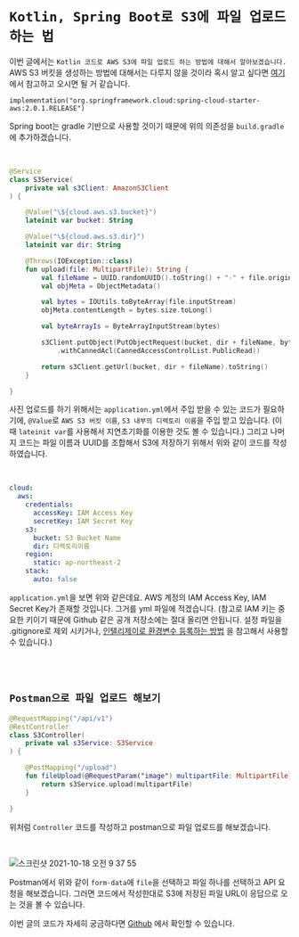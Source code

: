 # `Kotlin, Spring Boot로 S3에 파일 업로드 하는 법`

이번 글에서는 `Kotlin 코드로 AWS S3에 파일 업로드 하는 방법에 대해서 알아보겠습니다.` AWS S3 버킷을 생성하는 방법에 대해서는 다루지 않을 것이라 혹시 알고 싶다면 [여기](https://devlog-wjdrbs96.tistory.com/323?category=882690) 에서 참고하고 오시면 될 거 같습니다.

```
implementation("org.springframework.cloud:spring-cloud-starter-aws:2.0.1.RELEASE")
```

Spring boot는 gradle 기반으로 사용할 것이기 때문에 위의 의존성을 `build.gradle`에 추가하겠습니다.

<br>

```kotlin
@Service
class S3Service(
    private val s3Client: AmazonS3Client
) {

    @Value("\${cloud.aws.s3.bucket}")
    lateinit var bucket: String

    @Value("\${cloud.aws.s3.dir}")
    lateinit var dir: String

    @Throws(IOException::class)
    fun upload(file: MultipartFile): String {
        val fileName = UUID.randomUUID().toString() + "-" + file.originalFilename
        val objMeta = ObjectMetadata()

        val bytes = IOUtils.toByteArray(file.inputStream)
        objMeta.contentLength = bytes.size.toLong()

        val byteArrayIs = ByteArrayInputStream(bytes)

        s3Client.putObject(PutObjectRequest(bucket, dir + fileName, byteArrayIs, objMeta)
            .withCannedAcl(CannedAccessControlList.PublicRead))

        return s3Client.getUrl(bucket, dir + fileName).toString()
    }

}
```

사진 업로드를 하기 위해서는  `application.yml`에서 주입 받을 수 있는 코드가 필요하기에,  `@Value`로 `AWS S3 버킷 이름`, `S3 내부의 디렉토리 이름`을 주입 받고 있습니다. (이 때 `lateinit var`를 사용해서 지연초기화를 이용한 것도 볼 수 있습니다.) 그리고 나머지 코드는 파일 이름과 UUID를 조합해서 S3에 저장하기 위해서 위와 같이 코드를 작성하였습니다. 

<br>

```yaml
cloud:
  aws:
    credentials:
      accessKey: IAM Access Key
      secretKey: IAM Secret Key
    s3:
      bucket: S3 Bucket Name
      dir: 디렉토리이름
    region:
      static: ap-northeast-2
    stack:
      auto: false 
```

`application.yml`을 보면 위와 같은데요. AWS 계정의 IAM Access Key, IAM Secret Key가 존재할 것입니다. 그거를 yml 파일에 적겠습니다. (참고로 IAM 키는 중요한 키이기 때문에 Github 같은 공개 저장소에는 절대 올리면 안됩니다. 설정 파일을 .gitignore로 제외 시키거나, [인텔리제이로 환경변수 등록하는 방법](https://devlog-wjdrbs96.tistory.com/363?category=960077) 을 참고해서 사용할 수 있습니다.) 

<br> <br>

## `Postman으로 파일 업로드 해보기`

```kotlin
@RequestMapping("/api/v1")
@RestController
class S3Controller(
    private val s3Service: S3Service
) {

    @PostMapping("/upload")
    fun fileUpload(@RequestParam("image") multipartFile: MultipartFile): String {
        return s3Service.upload(multipartFile)
    }

}
```

위처럼 `Controller` 코드를 작성하고 postman으로 파일 업로드를 해보겠습니다. 

<br>

![스크린샷 2021-10-18 오전 9 37 55](https://user-images.githubusercontent.com/45676906/137651284-08df3fee-a969-4f11-a20c-8824557b432e.png)

Postman에서 위와 같이 `form-data`에 `file`을 선택하고 파일 하나를 선택하고 API 요청을 해보겠습니다. 그러면 코드에서 작성한대로 S3에 저장된 파일 URL이 응답으로 오는 것을 볼 수 있습니다.

이번 글의 코드가 자세히 궁금하다면 [Github](https://github.com/wjdrbs96/Spring_Kotlin_S3) 에서 확인할 수 있습니다.